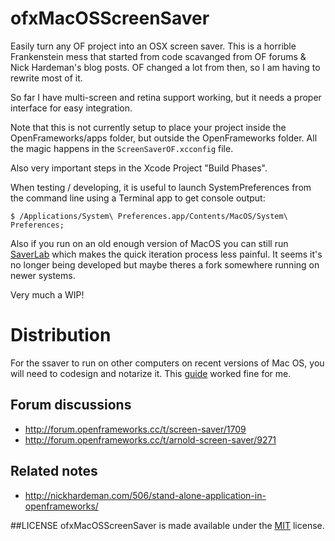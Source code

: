 # ofxMacOSScreenSaver

Easily turn any OF project into an OSX screen saver.
This is a horrible Frankenstein mess that started from code scavanged from OF forums & Nick Hardeman's blog posts. OF changed a lot from then, so I am having to rewrite most of it.

So far I have multi-screen and retina support working, but it needs a proper interface for easy integration.

Note that this is not currently setup to place your project inside the OpenFrameworks/apps folder, but outside the OpenFrameworks folder. All the magic happens in the `ScreenSaverOF.xcconfig` file.

Also very important steps in the Xcode Project "Build Phases".

When testing / developing, it is useful to launch SystemPreferences from the command line using a Terminal app to get console output:

```
$ /Applications/System\ Preferences.app/Contents/MacOS/System\ Preferences; 
```

Also if you run on an old enough version of MacOS you can still run [SaverLab](https://www.macintoshrepository.org/16641-saverlab) which makes the quick iteration process less painful. It seems it's no longer being developed but maybe theres a fork somewhere running on newer systems.

Very much a WIP!

# Distribution 

For the ssaver to run on other computers on recent versions of Mac OS, you will need to codesign and notarize it. This [guide](http://www.cannonade.net/blog.php?id=1872) worked fine for me.

## Forum discussions
* http://forum.openframeworks.cc/t/screen-saver/1709
* http://forum.openframeworks.cc/t/arnold-screen-saver/9271

## Related notes
* http://nickhardeman.com/506/stand-alone-application-in-openframeworks/


##LICENSE
ofxMacOSScreenSaver is made available under the [MIT](http://opensource.org/licenses/MIT) license.
